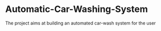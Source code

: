 # Automatic-Car-Washing-System
The project aims at building an automated car-wash system for the user
